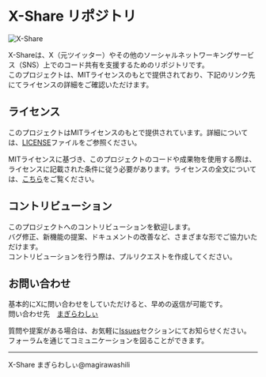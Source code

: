 # X-Share リポジトリ

![X-Share](https://repository-images.githubusercontent.com/680777217/23bdfc6c-2802-4447-96e6-e181724b08b1)

X-Shareは、X（元ツイッター）やその他のソーシャルネットワーキングサービス（SNS）上でのコード共有を支援するためのリポジトリです。  
このプロジェクトは、MITライセンスのもとで提供されており、下記のリンク先にてライセンスの詳細をご確認いただけます。

## ライセンス

このプロジェクトはMITライセンスのもとで提供されています。詳細については、[LICENSE](https://github.com/MT472562/X-Share/blob/main/LICENSE)ファイルをご参照ください。

MITライセンスに基づき、このプロジェクトのコードや成果物を使用する際は、ライセンスに記載された条件に従う必要があります。ライセンスの全文については、[こちら](https://github.com/MT472562/X-Share/blob/main/LICENSE)をご覧ください。

## コントリビューション

このプロジェクトへのコントリビューションを歓迎します。  
バグ修正、新機能の提案、ドキュメントの改善など、さまざまな形でご協力いただけます。  
コントリビューションを行う際は、プルリクエストを作成してください。  

## お問い合わせ

基本的にXに問い合わせをしていただけると、早めの返信が可能です。  
問い合わせ先　[まぎらわしぃ](https://twitter.com/magirawashili)  

質問や提案がある場合は、お気軽に[Issues](https://github.com/MT472562/X-Share/issues)セクションにてお知らせください。  
フォーラムを通じてコミュニケーションを図ることができます。


---
X-Share まぎらわしぃ@magirawashili
